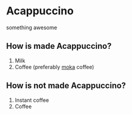 # Acappuccino
something awesome

## How is made Acappuccino?
1. Milk
2. Coffee (preferably [moka](https://en.wikipedia.org/wiki/Moka_pot) coffee)

## How is not made Acappuccino?
1. Instant coffee
2. Coffee